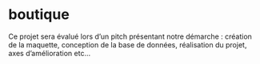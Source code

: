 # boutique
Ce projet sera évalué lors d’un pitch présentant notre démarche :  création de la maquette, conception de la base de données,  réalisation du projet, axes d’amélioration etc…
